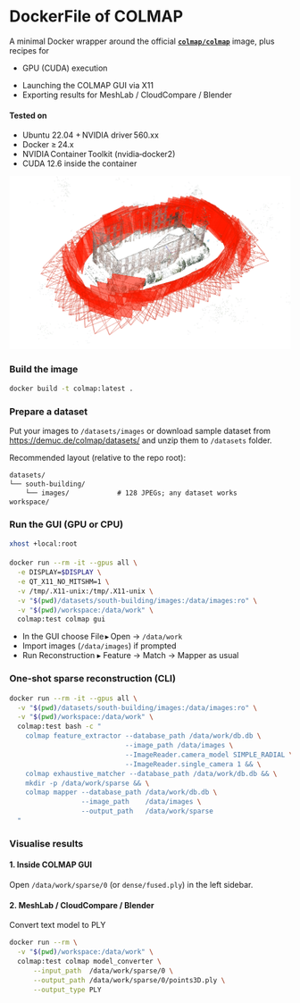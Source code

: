 DockerFile of COLMAP
=======================

A minimal Docker wrapper around the official **[`colmap/colmap`](https://hub.docker.com/r/colmap/colmap)** image, plus recipes for  
* GPU (CUDA) execution  
<!-- * Sparse & dense reconstruction from the command line   -->
* Launching the COLMAP GUI via X11  
* Exporting results for MeshLab / CloudCompare / Blender

#### Tested on
* Ubuntu 22.04 + NVIDIA driver 560.xx  
* Docker ≥ 24.x  
* NVIDIA Container Toolkit (nvidia‑docker2)  
* CUDA 12.6 inside the container

![alt text](image.png)

### Build the image

```bash
docker build -t colmap:latest .
```


### Prepare a dataset

Put your images to `/datasets/images` or download sample dataset from https://demuc.de/colmap/datasets/ and unzip them to `/datasets` folder.

Recommended layout (relative to the repo root):
```
datasets/
└── south-building/
    └── images/            # 128 JPEGs; any dataset works
workspace/
```

### Run the GUI (GPU or CPU)

```bash
xhost +local:root

docker run --rm -it --gpus all \
  -e DISPLAY=$DISPLAY \
  -e QT_X11_NO_MITSHM=1 \
  -v /tmp/.X11-unix:/tmp/.X11-unix \
  -v "$(pwd)/datasets/south-building/images:/data/images:ro" \
  -v "$(pwd)/workspace:/data/work" \
  colmap:test colmap gui
```

- In the GUI choose File ▸ Open -> `/data/work`
- Import images (`/data/images`) if prompted
- Run Reconstruction ▸ Feature -> Match -> Mapper as usual

### One‑shot sparse reconstruction (CLI)

```bash
docker run --rm -it --gpus all \
  -v "$(pwd)/datasets/south-building/images:/data/images:ro" \
  -v "$(pwd)/workspace:/data/work" \
  colmap:test bash -c "
    colmap feature_extractor --database_path /data/work/db.db \
                             --image_path /data/images \
                             --ImageReader.camera_model SIMPLE_RADIAL \
                             --ImageReader.single_camera 1 && \
    colmap exhaustive_matcher --database_path /data/work/db.db && \
    mkdir -p /data/work/sparse && \
    colmap mapper --database_path /data/work/db.db \
                  --image_path    /data/images \
                  --output_path   /data/work/sparse
  "
```

### Visualise results

#### 1. Inside COLMAP GUI

Open `/data/work/sparse/0` (or `dense/fused.ply`) in the left sidebar.

#### 2. MeshLab / CloudCompare / Blender

Convert text model to PLY

```bash
docker run --rm \
  -v "$(pwd)/workspace:/data/work" \
  colmap:test colmap model_converter \
      --input_path  /data/work/sparse/0 \
      --output_path /data/work/sparse/0/points3D.ply \
      --output_type PLY

```